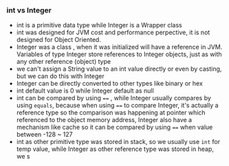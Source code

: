 ### int vs Integer
- int is a primitive data type while Integer is a Wrapper class
- int was designed for JVM cost and performance perpective, it is not designed for Object Oriented. 
- Integer was a class , when it was initialized will have a reference in JVM. Variables of type Integer store references to Integer objects, just as with any other reference (object) type
- we can't assign a String value to an int value directly or even by casting, but we can do this with Integer
- Integer can be directly converted to other types like binary or hex
- int default value is 0 while Integer default as null
- int can be compared by using `==` , while Integer usually compares by using `equals`, because when using `==` to compare Integer, it's actually a reference type so the comparison was happening at pointer which referenced to the object memory address, Integer also have a mechanism like cache so it can be compared by using `==` when value between -128 ~ 127
- int as other primitive type was stored in stack, so we usually use `int` for temp value, while Integer as other reference type was stored in heap, we s
### 
<!--stackedit_data:
eyJoaXN0b3J5IjpbMTkyNjA2ODA0M119
-->